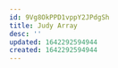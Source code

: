 ```yaml
---
id: 9Vg8OkPPD1vppY2JPdgSh
title: Judy Array
desc: ''
updated: 1642292594944
created: 1642292594944
---
```


